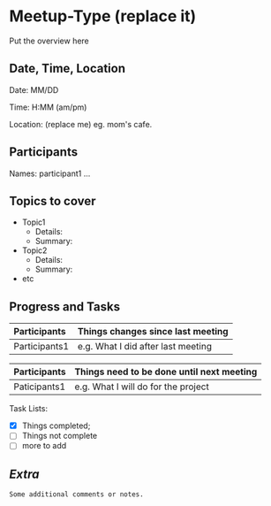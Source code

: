 # Meetup-Type (replace it)

Put the overview here
## Date, Time, Location

Date: MM/DD

Time: H:MM (am/pm)

Location: (replace me) eg. mom's cafe.

## Participants

Names: participant1 ...
## Topics to cover
- Topic1
  - Details:
  - Summary:
- Topic2
  - Details:
  - Summary:
- etc

## Progress and Tasks
|Participants| Things changes since last meeting| 
|:-------|:----------|
| Participants1 | e.g. What I did after last meeting


|Participants| Things need to be done until next meeting|
|:-------|:----------|
|Paticipants1| e.g. What I will do for the project

Task Lists:
- [x] Things completed;
- [ ] Things not complete
- [ ] more to add
## *Extra*
`Some additional comments or notes. `

